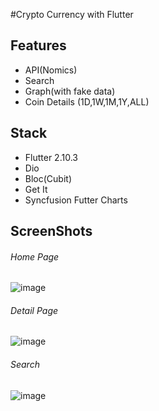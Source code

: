 #Crypto Currency with Flutter

## Features
- API(Nomics)
- Search
- Graph(with fake data)
- Coin Details (1D,1W,1M,1Y,ALL)

## Stack
- Flutter 2.10.3
- Dio
- Bloc(Cubit)
- Get It
- Syncfusion Futter Charts

## ScreenShots
###### Home Page
![image](https://user-images.githubusercontent.com/89242655/170835342-da5470b9-b0a3-41f2-a122-39642827134a.png)
###### Detail Page
![image](https://user-images.githubusercontent.com/89242655/170835352-08434e6a-f369-4478-9623-8e30a17360ba.png)
###### Search 
![image](https://user-images.githubusercontent.com/89242655/170835368-af56530b-5fb0-43a6-8e50-43d24752b9da.png)

